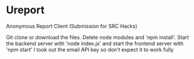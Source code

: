 # Ureport
Anonymous Report Client (Submission for SRC Hacks)

Git clone or download the files. Delete node modules and 'npm install'. 
Start the backend server with 'node index.js' and start the frontend server with 'npm start'
I took out the email API key so don't expect it to work fully
